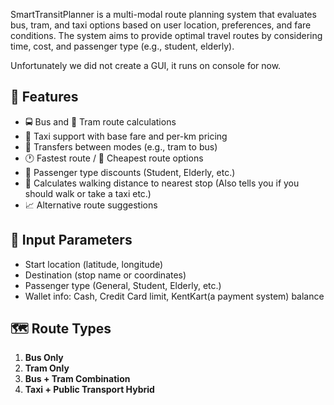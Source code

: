 SmartTransitPlanner is a multi-modal route planning system that evaluates bus, tram, and taxi options based on user location, preferences, and fare conditions. The system aims to provide optimal travel routes by considering time, cost, and passenger type (e.g., student, elderly). 

Unfortunately we did not create a GUI, it runs on console for now.

## 🔧 Features

- 🚍 Bus and 🚋 Tram route calculations
- 🚕 Taxi support with base fare and per-km pricing
- 🛑 Transfers between modes (e.g., tram to bus)
- 🕐 Fastest route / 💸 Cheapest route options
- 👥 Passenger type discounts (Student, Elderly, etc.)
- 📍 Calculates walking distance to nearest stop (Also tells you if you should walk or take a taxi etc.)
- 📈 Alternative route suggestions

## 📌 Input Parameters

- Start location (latitude, longitude)
- Destination (stop name or coordinates)
- Passenger type (General, Student, Elderly, etc.)
- Wallet info: Cash, Credit Card limit, KentKart(a payment system) balance

## 🗺️ Route Types

1. **Bus Only**
2. **Tram Only**
3. **Bus + Tram Combination**
4. **Taxi + Public Transport Hybrid**

